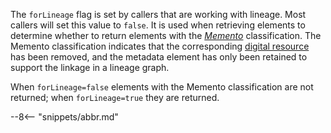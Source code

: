 <!-- SPDX-License-Identifier: CC-BY-4.0 -->
<!-- Copyright Contributors to the ODPi Egeria project 2020. -->

The `forLineage` flag is set by callers that are working with lineage.  Most callers will set this value to `false`.  It is used when retrieving elements to determine whether to return elements with the [*Memento*](/concepts/memento) classification.  The Memento classification indicates that the corresponding [digital resource](/concepts/resource) has been removed, and the metadata element has only been retained to support the linkage in a lineage graph.

When `forLineage=false` elements with the Memento classification are not returned; when `forLineage=true` they are returned.

--8<-- "snippets/abbr.md"
